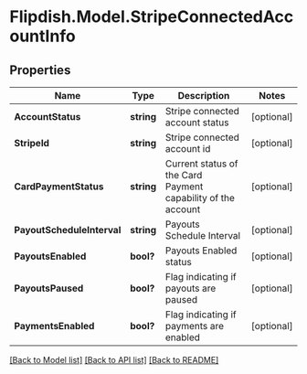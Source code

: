 # Flipdish.Model.StripeConnectedAccountInfo
## Properties

Name | Type | Description | Notes
------------ | ------------- | ------------- | -------------
**AccountStatus** | **string** | Stripe connected account status | [optional] 
**StripeId** | **string** | Stripe connected account id | [optional] 
**CardPaymentStatus** | **string** | Current status of the Card Payment capability of the account | [optional] 
**PayoutScheduleInterval** | **string** | Payouts Schedule Interval | [optional] 
**PayoutsEnabled** | **bool?** | Payouts Enabled status | [optional] 
**PayoutsPaused** | **bool?** | Flag indicating if payouts are paused | [optional] 
**PaymentsEnabled** | **bool?** | Flag indicating if payments are enabled | [optional] 

[[Back to Model list]](../README.md#documentation-for-models) [[Back to API list]](../README.md#documentation-for-api-endpoints) [[Back to README]](../README.md)

